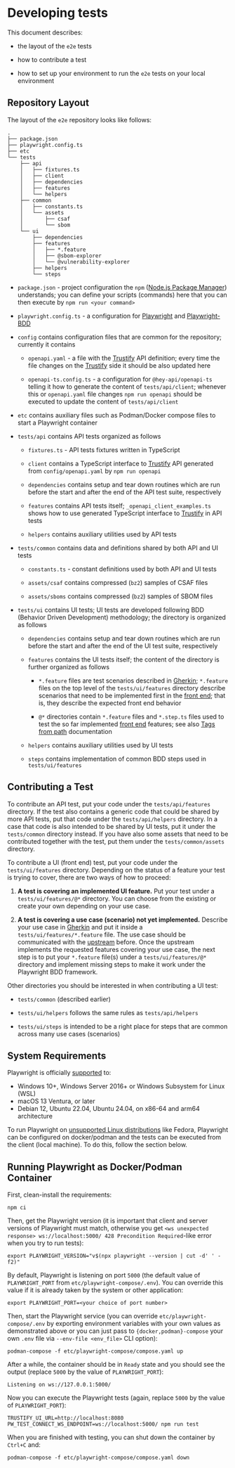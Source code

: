 # Developing tests

This document describes:

- the layout of the `e2e` tests

- how to contribute a test

- how to set up your environment to run the `e2e` tests on your local
  environment

## Repository Layout

The layout of the `e2e` repository looks like follows:

```
.
├── package.json
├── playwright.config.ts
├── etc
└── tests
    ├── api
    │   ├── fixtures.ts
    │   ├── client
    │   ├── dependencies
    │   ├── features
    │   └── helpers
    ├── common
    │   ├── constants.ts
    │   └── assets
    │       ├── csaf
    │       └── sbom
    └── ui
        ├── dependencies
        ├── features
        │   ├── *.feature
        │   ├── @sbom-explorer
        │   └── @vulnerability-explorer
        ├── helpers
        └── steps
```

- `package.json` - project configuration the `npm` ([Node.js Package Manager](https://docs.npmjs.com/))
  understands; you can define your scripts (commands) here that you can then
  execute by `npm run <your command>`

- `playwright.config.ts` - a configuration for [Playwright](https://playwright.dev/docs/intro)
  and [Playwright-BDD](https://vitalets.github.io/playwright-bdd/#/)

- `config` contains configuration files that are common for the repository;
  currently it contains

  - `openapi.yaml` - a file with the [Trustify](https://github.com/guacsec/trustify)
    API definition; every time the file changes on the [Trustify](https://github.com/guacsec/trustify)
    side it should be also updated here

  - `openapi-ts.config.ts` - a configuration for `@hey-api/openapi-ts` telling
    it how to generate the content of `tests/api/client`; whenever this or
    `openapi.yaml` file changes `npm run openapi` should be executed to update
    the content of `tests/api/client`

- `etc` contains auxiliary files such as Podman/Docker compose files to start
  a Playwright container

- `tests/api` contains API tests organized as follows

  - `fixtures.ts` - API tests fixtures written in TypeScript

  - `client` contains a TypeScript interface to [Trustify](https://github.com/guacsec/trustify)
    API generated from `config/openapi.yaml` by `npm run openapi`

  - `dependencies` contains setup and tear down routines which are run before
    the start and after the end of the API test suite, respectively

  - `features` contains API tests itself; `_openapi_client_examples.ts` shows
    how to use generated TypeScript interface to [Trustify](https://github.com/guacsec/trustify)
    in API tests

  - `helpers` contains auxiliary utilities used by API tests

- `tests/common` contains data and definitions shared by both API and UI tests

  - `constants.ts` - constant definitions used by both API and UI tests

  - `assets/csaf` contains compressed (`bz2`) samples of CSAF files

  - `assets/sboms` contains compressed (`bz2`) samples of SBOM files

- `tests/ui` contains UI tests; UI tests are developed following BDD (Behavior
  Driven Development) methodology; the directory is organized as follows

  - `dependencies` contains setup and tear down routines which are run before
    the start and after the end of the UI test suite, respectively

  - `features` contains the UI tests itself; the content of the directory is
    further organized as follows

    - `*.feature` files are test scenarios described in [Gherkin](https://cucumber.io/docs/gherkin/);
      `*.feature` files on the top level of the `tests/ui/features` directory
      describe scenarios that need to be implemented first in the [front end](https://github.com/guacsec/trustify-ui);
      that is, they describe the expected front end behavior

    - `@*` directories contain `*.feature` files and `*.step.ts` files used to
      test the so far implemented [front end](https://github.com/guacsec/trustify-ui)
      features; see also [Tags from path](https://vitalets.github.io/playwright-bdd/#/writing-steps/scoped?id=tags-from-path)
      documentation

  - `helpers` contains auxiliary utilities used by UI tests

  - `steps` contains implementation of common BDD steps used in `tests/ui/features`

## Contributing a Test

To contribute an API test, put your code under the `tests/api/features` directory.
If the test also contains a generic code that could be shared by more API tests,
put that code under the `tests/api/helpers` directory. In a case that code is
also intended to be shared by UI tests, put it under the `tests/common` directory
instead. If you have also some assets that need to be contributed together with
the test, put them under the `tests/common/assets` directory.

To contribute a UI (front end) test, put your code under the `tests/ui/features`
directory. Depending on the status of a feature your test is trying to cover,
there are two ways of how to proceed:

1. **A test is covering an implemented UI feature.** Put your test under
   a `tests/ui/features/@*` directory. You can choose from the existing or create
   your own depending on your use case.

1. **A test is covering a use case (scenario) not yet implemented.** Describe
   your use case in [Gherkin](https://cucumber.io/docs/gherkin/) and put it
   inside a `tests/ui/features/*.feature` file. The use case should be
   communicated with the [upstream](https://github.com/guacsec/trustify-ui)
   before. Once the upstream implements the requested features covering your use
   case, the next step is to put your `*.feature` file(s) under a `tests/ui/features/@*`
   directory and implement missing steps to make it work under the Playwright
   BDD framework.

Other directories you should be interested in when contributing a UI test:

- `tests/common` (described earlier)

- `tests/ui/helpers` follows the same rules as `tests/api/helpers`

- `tests/ui/steps` is intended to be a right place for steps that are common
  across many use cases (scenarios)

## System Requirements

Playwright is officially [supported](https://playwright.dev/docs/intro#system-requirements)
to:

- Windows 10+, Windows Server 2016+ or Windows Subsystem for Linux (WSL)
- macOS 13 Ventura, or later
- Debian 12, Ubuntu 22.04, Ubuntu 24.04, on x86-64 and arm64 architecture

To run Playwright on [unsupported Linux distributions](https://github.com/microsoft/playwright/issues/26482)
like Fedora, Playwright can be configured on docker/podman and the tests can be
executed from the client (local machine). To do this, follow the section below.

## Running Playwright as Docker/Podman Container

First, clean-install the requirements:

```shell
npm ci
```

Then, get the Playwright version (it is important that client and server
versions of Playwright must match, otherwise you get `<ws unexpected response>
ws://localhost:5000/ 428 Precondition Required`-like error when you try to run
tests):

```shell
export PLAYWRIGHT_VERSION="v$(npx playwright --version | cut -d' ' -f2)"
```

By default, Playwright is listening on port `5000` (the default value of
`PLAYWRIGHT_PORT` from `etc/playwright-compose/.env`). You can override this
value if it is already taken by the system or other application:

```shell
export PLAYWRIGHT_PORT=<your choice of port number>
```

Then, start the Playwright service (you can override `etc/playwright-compose/.env`
by exporting environment variables with your own values as demonstrated above or
you can just pass to `{docker,podman}-compose` your own `.env` file via
`--env-file <env_file>` CLI option):

```shell
podman-compose -f etc/playwright-compose/compose.yaml up
```

After a while, the container should be in `Ready` state and you should see the
output (replace `5000` by the value of `PLAYWRIGHT_PORT`):

```
Listening on ws://127.0.0.1:5000/
```

Now you can execute the Playwright tests (again, replace `5000` by the value of
`PLAYWRIGHT_PORT`):

```shell
TRUSTIFY_UI_URL=http://localhost:8080 PW_TEST_CONNECT_WS_ENDPOINT=ws://localhost:5000/ npm run test
```

When you are finished with testing, you can shut down the container by `Ctrl+C`
and:

```shell
podman-compose -f etc/playwright-compose/compose.yaml down
```
